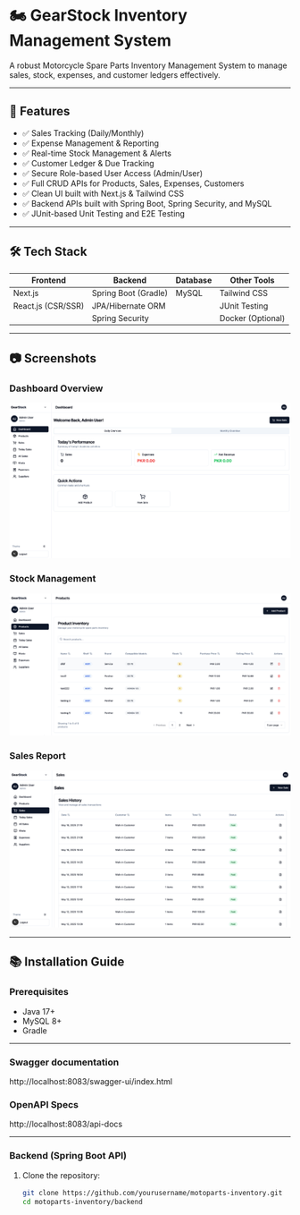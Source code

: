 # 🏍️ GearStock Inventory Management System

A robust Motorcycle Spare Parts Inventory Management System to manage sales, stock, expenses, and customer ledgers effectively.

---

## 🚀 Features

- ✅ Sales Tracking (Daily/Monthly)
- ✅ Expense Management & Reporting
- ✅ Real-time Stock Management & Alerts
- ✅ Customer Ledger & Due Tracking
- ✅ Secure Role-based User Access (Admin/User)
- ✅ Full CRUD APIs for Products, Sales, Expenses, Customers
- ✅ Clean UI built with Next.js & Tailwind CSS
- ✅ Backend APIs built with Spring Boot, Spring Security, and MySQL
- ✅ JUnit-based Unit Testing and E2E Testing

---

## 🛠️ Tech Stack

| Frontend            | Backend             | Database      | Other Tools     |
|---------------------|---------------------|---------------|-----------------|
| Next.js              | Spring Boot (Gradle) | MySQL         | Tailwind CSS    |
| React.js (CSR/SSR)   | JPA/Hibernate ORM   |               | JUnit Testing   |
|                      | Spring Security     |               | Docker (Optional) |

---

## 📷 Screenshots

### Dashboard Overview
![Dashboard Screenshot](/screenshots/dashboard.png)

### Stock Management
![Stock Management Screenshot](/screenshots/stock-management.png)

### Sales Report
![Sales Report Screenshot](/screenshots/sales-report.png)


---

## 📚 Installation Guide

### Prerequisites
- Java 17+
- MySQL 8+
- Gradle

---

### Swagger documentation

http://localhost:8083/swagger-ui/index.html

### OpenAPI Specs

http://localhost:8083/api-docs

---

### Backend (Spring Boot API)

1. Clone the repository:
   ```bash
   git clone https://github.com/yourusername/motoparts-inventory.git
   cd motoparts-inventory/backend

